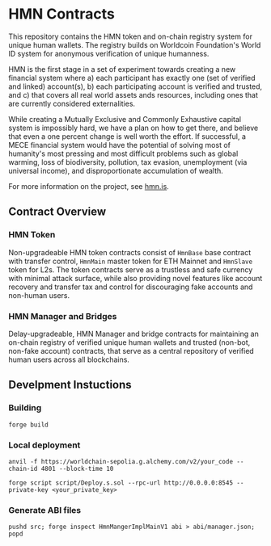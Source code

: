 # HMN Contracts

This repository contains the HMN token and on-chain registry system for unique human wallets. The registry builds on Worldcoin Foundation's World ID system for anonymous verification of unique humanness.

HMN is the first stage in a set of experiment towards creating a new financial system where a) each participant has exactly one (set of verified and linked) account(s), b) each participating account is verified and trusted, and c) that covers all real world assets ands resources, including ones that are currently considered externalities.

While creating a Mutually Exclusive and Commonly Exhaustive capital system is impossibly hard, we have a plan on how to get there, and believe that even a one percent change is well worth the effort. If successful, a MECE financial system would have the potential of solving most of humanity's most pressing and most difficult problems such as global warming, loss of biodiversity, pollution, tax evasion, unemployment (via universal income), and disproportionate accumulation of wealth.

For more information on the project, see [hmn.is](https://hmn.is).

## Contract Overview

### HMN Token

Non-upgradeable HMN token contracts consist of `HmnBase` base contract with transfer control, `HmnMain` master token for ETH Mainnet and `HmnSlave` token for L2s. The token contracts serve as a trustless and safe currency with minimal attack surface, while also providing novel features like account recovery and transfer tax and control for discouraging fake accounts and non-human users.

### HMN Manager and Bridges

Delay-upgradeable, HMN Manager and bridge contracts for maintaining an on-chain registry of verified unique human wallets and trusted (non-bot, non-fake account) contracts, that serve as a central repository of verified human users across all blockchains.

## Develpment Instuctions

### Building

```shell
forge build
```

### Local deployment

```shell
anvil -f https://worldchain-sepolia.g.alchemy.com/v2/your_code --chain-id 4801 --block-time 10

forge script script/Deploy.s.sol --rpc-url http://0.0.0.0:8545 --private-key <your_private_key>
```

### Generate ABI files

```shell
pushd src; forge inspect HmnMangerImplMainV1 abi > abi/manager.json; popd
```
